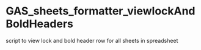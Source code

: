 # GAS_sheets_formatter_viewlockAndBoldHeaders
script to view lock and bold header row for all sheets in spreadsheet
